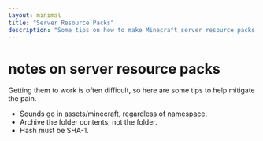 ```yaml
---
layout: minimal
title: "Server Resource Packs"
description: "Some tips on how to make Minecraft server resource packs work."
---
```


# notes on server resource packs

Getting them to work is often difficult, so here are some
tips to help mitigate the pain.

-   Sounds go in assets/minecraft, regardless of namespace.
-   Archive the folder contents, not the folder.
-   Hash must be SHA-1.
